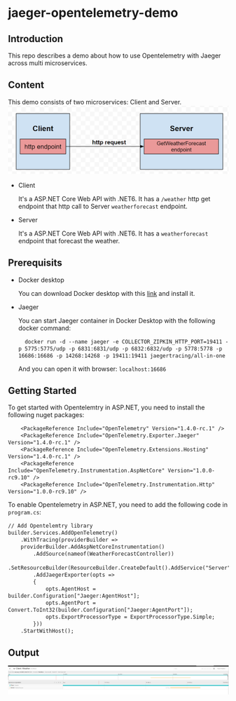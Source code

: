 # jaeger-opentelemetry-demo

## Introduction
This repo describes a demo about how to use Opentelemetry with Jaeger across multi microservices.

## Content
This demo consists of two microservices: Client and Server.
![demo diagram](./docs/demodiagram.png)

- Client
  
  It's a ASP.NET Core Web API with .NET6. It has a `/weather` http get endpoint that http call to Server `weatherforecast` endpoint.
- Server

  It's a ASP.NET Core Web API with .NET6. It has a `weatherforecast` endpoint that forecast the weather.

## Prerequisits
- Docker desktop
  
  You can download Docker desktop with this [link](https://www.docker.com/products/docker-desktop/) and install it.
- Jaeger

  You can start Jaeger container in Docker Desktop with the following docker command:
  ```jaeger command
	docker run -d --name jaeger -e COLLECTOR_ZIPKIN_HTTP_PORT=19411 -p 5775:5775/udp -p 6831:6831/udp -p 6832:6832/udp -p 5778:5778 -p 16686:16686 -p 14268:14268 -p 19411:19411 jaegertracing/all-in-one
  ```
  And you can open it with browser: `localhost:16686`

## Getting Started
To get started with Opentelemtry in ASP.NET, you need to install the following nuget packages:
```libraries
    <PackageReference Include="OpenTelemetry" Version="1.4.0-rc.1" />
    <PackageReference Include="OpenTelemetry.Exporter.Jaeger" Version="1.4.0-rc.1" />
    <PackageReference Include="OpenTelemetry.Extensions.Hosting" Version="1.4.0-rc.1" />
    <PackageReference Include="OpenTelemetry.Instrumentation.AspNetCore" Version="1.0.0-rc9.10" />
    <PackageReference Include="OpenTelemetry.Instrumentation.Http" Version="1.0.0-rc9.10" />
```
To enable Opentelemetry in ASP.NET, you need to add the following code in `program.cs`:
```code
// Add Opentelemtry library
builder.Services.AddOpenTelemetry()
    .WithTracing(providerBuilder =>
    providerBuilder.AddAspNetCoreInstrumentation()
        .AddSource(nameof(WeatherForecastController))
        .SetResourceBuilder(ResourceBuilder.CreateDefault().AddService("Server"))
        .AddJaegerExporter(opts =>
        {
            opts.AgentHost = builder.Configuration["Jaeger:AgentHost"];
            opts.AgentPort = Convert.ToInt32(builder.Configuration["Jaeger:AgentPort"]);
            opts.ExportProcessorType = ExportProcessorType.Simple;
        }))
    .StartWithHost();
```
## Output
![demo jaeger](./docs/demojaeger.png)